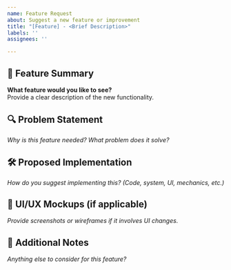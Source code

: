 ```yaml
---
name: Feature Request
about: Suggest a new feature or improvement
title: "[Feature] - <Brief Description>"
labels: ''
assignees: ''

---
```


## 🚀 Feature Summary  
**What feature would you like to see?**  
Provide a clear description of the new functionality.

## 🔍 Problem Statement  
_Why is this feature needed? What problem does it solve?_

## 🛠️ Proposed Implementation  
_How do you suggest implementing this? (Code, system, UI, mechanics, etc.)_

## 📸 UI/UX Mockups (if applicable)  
_Provide screenshots or wireframes if it involves UI changes._

## 🔗 Additional Notes  
_Anything else to consider for this feature?_
